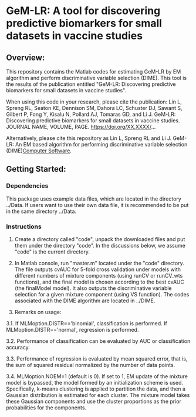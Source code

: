 # GeM-LR: A tool for discovering predictive biomarkers for small datasets in vaccine studies

## Overview:

This repository contains the Matlab codes for estimating GeM-LR by EM algorithm and perform discriminative variable selection (DIME). This tool is the results of the publication entitled "GeM-LR: Discovering predictive biomarkers for small datasets in vaccine studies". 

When using this code in your research, please cite the publication: Lin L, Spreng RL, Seaton KE, Dennison SM, Dahora LC, Schuster DJ, Sawant S, Gilbert P, Fong Y, Kisalu N, Pollard AJ, Tomaras GD, and Li J. GeM-LR: Discovering predictive biomarkers for small datasets in vaccine studies. JOURNAL NAME, VOLUME, PAGE. https://doi.org/XX.XXXX/...

Alternatively, please cite this repository as Lin L, Spreng RL and Li J. GeM-LR: An EM based algorithm for performing discriminative variable selection (DIME)[Computer Software](2023).

## Getting Started:

### Dependencies
This package uses example data files, which are located in the directory ../Data. If users want to use their own data file, it is recommended to be put in the same directory ../Data.

### Instructions
1. Create a directory called "code", unpack the downloaded files and put them under the directory "code". In the discussions below, we assume "code" is the current directory. 

2. In Matlab console, run "master.m" located under the "code" directory. The file outputs cvAUC for 5-fold cross validation under models with different numbers of mixture components (using runCV or runCV_wts functions), and the final model is chosen according to the best cvAUC (the finalModel model). It also outputs the discriminative variable selection for a given mixture component (using VS function). The codes associated with the DIME algorithm are located in ../DIME. 
 
3. Remarks on usage:

  3.1. If MLMoption.DISTR=='binomial', classification is performed. If MLMoption.DISTR=='normal', regression is performed.

  3.2. Performance of classification can be evaluated by AUC or classification accuracy.

  3.3. Performance of regression is evaluated by mean squared error, that is, the sum of squared residual normalized by the number of data points.

  3.4. MLMoption.NOEM=1 (default is 0). If set to 1, EM update of the mixture model is bypassed, the model formed by an initialization scheme is used. Specifically, k-means clustering is applied to partition the data, and then a Gaussian distribution is estimated for each cluster. The mixture model takes these Gaussian components and use the cluster proportions as the prior probabilities for the components.
